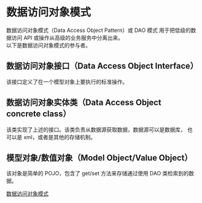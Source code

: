 # 数据访问对象模式 
数据访问对象模式（Data Access Object Pattern）或 DAO 模式
用于把低级的数据访问 API 或操作从高级的业务服务中分离出来。  
以下是数据访问对象模式的参与者。

## 数据访问对象接口（Data Access Object Interface）
该接口定义了在一个模型对象上要执行的标准操作。
## 数据访问对象实体类（Data Access Object concrete class） 
该类实现了上述的接口。该类负责从数据源获取数据，数据源可以是数据库，
也可以是 xml，或者是其他的存储机制。
## 模型对象/数值对象（Model Object/Value Object）
该对象是简单的 POJO，包含了 get/set 方法来存储通过使用 DAO 类检索到的数据。

[数据访问对象模式](http://www.runoob.com/design-pattern/data-access-object-pattern.html)